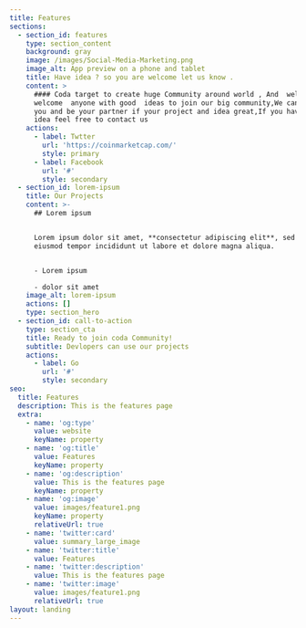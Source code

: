 ```yaml
---
title: Features
sections:
  - section_id: features
    type: section_content
    background: gray
    image: /images/Social-Media-Marketing.png
    image_alt: App preview on a phone and tablet
    title: Have idea ? so you are welcome let us know .
    content: >
      #### Coda target to create huge Community around world , And  welcome
      welcome  anyone with good  ideas to join our big community,We can support
      you and be your partner if your project and idea great,If you have a good
      idea feel free to contact us
    actions:
      - label: Twtter
        url: 'https://coinmarketcap.com/'
        style: primary
      - label: Facebook
        url: '#'
        style: secondary
  - section_id: lorem-ipsum
    title: Our Projects
    content: >-
      ## Lorem ipsum


      Lorem ipsum dolor sit amet, **consectetur adipiscing elit**, sed do
      eiusmod tempor incididunt ut labore et dolore magna aliqua.


      - Lorem ipsum

      - dolor sit amet
    image_alt: lorem-ipsum
    actions: []
    type: section_hero
  - section_id: call-to-action
    type: section_cta
    title: Ready to join coda Community!
    subtitle: Devlopers can use our projects
    actions:
      - label: Go
        url: '#'
        style: secondary
seo:
  title: Features
  description: This is the features page
  extra:
    - name: 'og:type'
      value: website
      keyName: property
    - name: 'og:title'
      value: Features
      keyName: property
    - name: 'og:description'
      value: This is the features page
      keyName: property
    - name: 'og:image'
      value: images/feature1.png
      keyName: property
      relativeUrl: true
    - name: 'twitter:card'
      value: summary_large_image
    - name: 'twitter:title'
      value: Features
    - name: 'twitter:description'
      value: This is the features page
    - name: 'twitter:image'
      value: images/feature1.png
      relativeUrl: true
layout: landing
---
```

